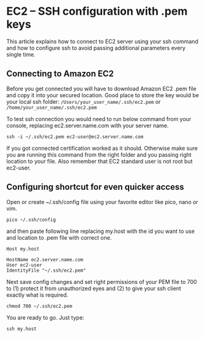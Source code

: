 # EC2 – SSH configuration with .pem keys

This article explains how to connect to EC2 server using your ssh command and how to configure ssh to avoid passing additional parameters every single time.


## Connecting to Amazon EC2
Before you get connected you will have to download Amazon EC2 .pem file and copy it into your secured location. Good place to store the key would be your local ssh folder: `/Users/your_user_name/.ssh/ec2.pem` or `/home/your_user_name/.ssh/ec2.pem`

To test ssh connection you would need to run below command from your console, replacing ec2.server.name.com with your server name.

```
ssh -i ~/.ssh/ec2.pem ec2-user@ec2.server.name.com
```

If you got connected certification worked as it should. Otherwise make sure you are running this command from the right folder and you passing right location to your file. Also remember that EC2 standard user is not root but ec2-user.

## Configuring shortcut for even quicker access

Open or create ~/.ssh/config file using your favorite editor like pico, nano or vim.

```
pico ~/.ssh/config
```
and then paste following line replacing my.host with the id you want to use and location to .pem file with correct one.


```
Host my.host

HostName ec2.server.name.com
User ec2-user
IdentityFile "~/.ssh/ec2.pem"
```

Next save config changes and set right permissions of your PEM file to 700 to (1) protect it from unauthorized eyes and (2) to give your ssh client exactly what  is required.

```
chmod 700 ~/.ssh/ec2.pem
```

You are ready to go. Just type:

```
ssh my.host
```
